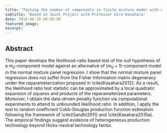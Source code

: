 ```yaml
---
title: 'Testing the number of components in finite mixture model with normal panel regression'
subtitle: 'Based on Joint Project with Professor Hiro Kasahara'
date: 2018-06-30 00:00:00
featured_image:
excerpt:
---
```


## Abstract

This paper develops the likelihood-ratio based test of the null hypothesis of a $m_0$-component model against an alternative of $(m_0+1)$-component model in the normal mixture panel regression. I show that the normal mixture panel regression does not suffer from the Fisher Information matrix degeneracy under the reparameterization proposed in \cite{Kasahara2012}. As a result, the likelihood ratio test statistic can be approximated by a local quadratic expansion of squares and products of the reparameterized parameters. Moreover, I obtain the data-driven penalty function via computational experiments to attend to unbounded likelihood ratio. In addition, I apply the test to random coefficient Cobb-Douglas production function estimation following the framework of \cite{Gandhi2011} and \cite{Kasahara2015a}. The empirical findings suggest evidence of heterogeneous production technology beyond Hicks-neutral technology factor.
